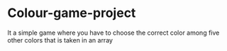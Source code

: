 # Colour-game-project
It a simple game where you have to choose the correct color among five other colors that is taken in an array
